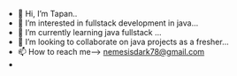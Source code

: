 - 👋 Hi, I’m Tapan..
- 👀 I’m interested in fullstack development in java...
- 🌱 I’m currently learning java fullstack ...
- 💞️ I’m looking to collaborate on java projects as a fresher...
- 📫 How to reach me--> nemesisdark78@gmail.com  
-


